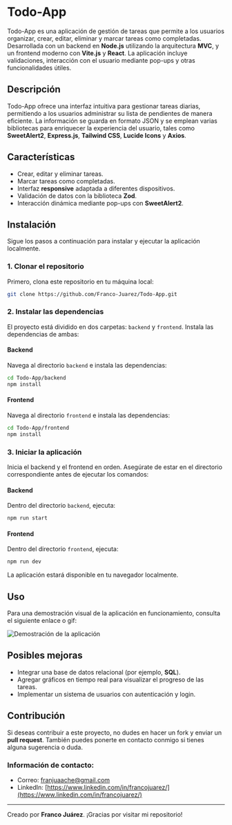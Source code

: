 # Todo-App

Todo-App es una aplicación de gestión de tareas que permite a los usuarios organizar, crear, editar, eliminar y marcar tareas como completadas. Desarrollada con un backend en **Node.js** utilizando la arquitectura **MVC**, y un frontend moderno con **Vite.js** y **React**. La aplicación incluye validaciones, interacción con el usuario mediante pop-ups y otras funcionalidades útiles.

## Descripción

Todo-App ofrece una interfaz intuitiva para gestionar tareas diarias, permitiendo a los usuarios administrar su lista de pendientes de manera eficiente. La información se guarda en formato JSON y se emplean varias bibliotecas para enriquecer la experiencia del usuario, tales como **SweetAlert2**, **Express.js**, **Tailwind CSS**, **Lucide Icons** y **Axios**.

## Características

- Crear, editar y eliminar tareas.
- Marcar tareas como completadas.
- Interfaz **responsive** adaptada a diferentes dispositivos.
- Validación de datos con la biblioteca **Zod**.
- Interacción dinámica mediante pop-ups con **SweetAlert2**.

## Instalación

Sigue los pasos a continuación para instalar y ejecutar la aplicación localmente.

### 1. Clonar el repositorio

Primero, clona este repositorio en tu máquina local:

```bash
git clone https://github.com/Franco-Juarez/Todo-App.git
```

### 2. Instalar las dependencias

El proyecto está dividido en dos carpetas: `backend` y `frontend`. Instala las dependencias de ambas:

#### Backend
Navega al directorio `backend` e instala las dependencias:

```bash
cd Todo-App/backend
npm install
```

#### Frontend
Navega al directorio `frontend` e instala las dependencias:

```bash
cd Todo-App/frontend
npm install
```

### 3. Iniciar la aplicación

Inicia el backend y el frontend en orden. Asegúrate de estar en el directorio correspondiente antes de ejecutar los comandos:

#### Backend
Dentro del directorio `backend`, ejecuta:

```bash
npm run start
```

#### Frontend
Dentro del directorio `frontend`, ejecuta:

```bash
npm run dev
```

La aplicación estará disponible en tu navegador localmente.

## Uso

Para una demostración visual de la aplicación en funcionamiento, consulta el siguiente enlace o gif:

![Demostración de la aplicación](assets/demo.gif)

## Posibles mejoras

- Integrar una base de datos relacional (por ejemplo, **SQL**).
- Agregar gráficos en tiempo real para visualizar el progreso de las tareas.
- Implementar un sistema de usuarios con autenticación y login.

## Contribución

Si deseas contribuir a este proyecto, no dudes en hacer un fork y enviar un **pull request**. También puedes ponerte en contacto conmigo si tienes alguna sugerencia o duda.

### Información de contacto:

- Correo: [franjuaache@gmail.com](mailto:franjuaache@gmail.com)
- LinkedIn: [https://www.linkedin.com/in/francojuarez/](https://www.linkedin.com/in/francojuarez/)


---

Creado por **Franco Juárez**. ¡Gracias por visitar mi repositorio!
